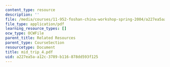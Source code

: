 ```yaml
---
content_type: resource
description: ''
file: /media/courses/11-952-foshan-china-workshop-spring-2004/a227ea5aa12c3789b116878dd593f125_mid_trip_4.pdf
file_type: application/pdf
learning_resource_types: []
ocw_type: OCWFile
parent_title: Related Resources
parent_type: CourseSection
resourcetype: Document
title: mid_trip_4.pdf
uid: a227ea5a-a12c-3789-b116-878dd593f125
---
```

